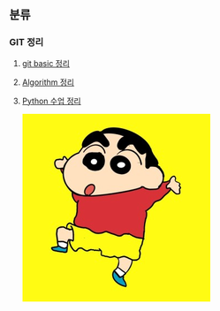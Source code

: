 


## 분류

### GIT 정리
1. [git basic 정리](./Git/Git%20basic.md)
2. [Algorithm 정리](./Algorithm/)
3. [Python 수업 정리](./Python/)
   
   ![짱구 이미지](./Git/img/jjang.jpg)
   